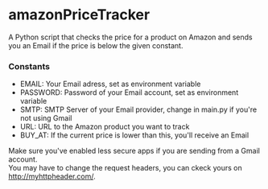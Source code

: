 # amazonPriceTracker
A Python script that checks the price for a product on Amazon and sends you an Email if the price is below the given constant.
### Constants
- EMAIL: Your Email adress, set as environment variable
- PASSWORD: Password of your Email account, set as environment variable
- SMTP: SMTP Server of your Email provider, change in main.py if you're not using Gmail
- URL: URL to the Amazon product you want to track
- BUY_AT: If the current price is lower than this, you'll receive an Email

Make sure you've enabled less secure apps if you are sending from a Gmail account.<br>
You may have to change the request headers, you can ckeck yours on http://myhttpheader.com/.
